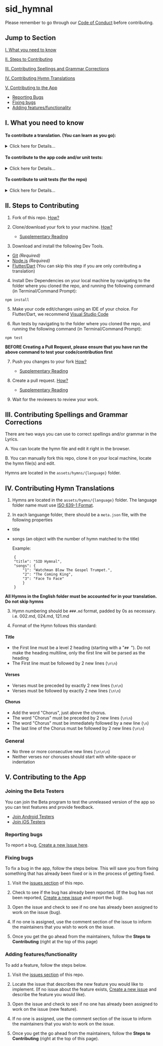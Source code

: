 # sid_hymnal 

Please remember to go through our [Code of Conduct](https://github.com/sidadventist/sid_hymnal/blob/master/CODE_OF_CONDUCT.md) before contributing. 
## Jump to Section

[I. What you need to know](#i-what-you-need-to-know)

[II. Steps to Contributing](#ii-steps-to-contributing)

[III. Contributing Spellings and Grammar Corrections](#iii-contributing-spellings-and-grammar-corrections)

[IV. Contributing Hymn Translations](#iv-contributing-hymn-translations)

[V. Contributing to the App](#v-contributing-to-the-app)

  - [Reporting Bugs](#reporting-bugs)
  - [Fixing bugs]("fixing-bugs)
  - [Adding features/functionality](#adding-featuresfunctionality)


## I. What you need to know


#### To contribute a translation. (You can learn as you go):

<details>
    <summary>Click here for Details...</summary>


1. Git *(Minimal)* [Tutorial](https://guides.github.com/introduction/git-handbook/)
2. Markdown *(Minimal)* [Tutorial](https://guides.github.com/features/mastering-markdown/)
3. JSON *(Minimal)* [Tutorial](https://www.w3schools.com/js/js_json_intro.asp)

</details>

#### To contribute to the app code and/or unit tests:   
<details>
    <summary>Click here for Details...</summary>
    
    
1. Git *(Proficient)* [Tutorial](https://guides.github.com/introduction/git-handbook/)
2. Markdown *(Minimal)* [Tutorial](https://guides.github.com/features/mastering-markdown/)
3. JSON *(Proficient)* [Tutorial](https://www.w3schools.com/js/js_json_intro.asp)
4. Dart/Flutter. *(Proficient or Expert)* [Tutorial](https://flutter.dev/docs/reference/tutorials)
5. Node.js *(Proficient)* [Tutorial](https://www.w3schools.com/nodejs/)
6. Be familiar with [Android Studio](https://developer.android.com/studio)
7. Be familiar with [XCode](https://developer.apple.com/xcode/)

Good to also know:

8. [Java](https://www.java.com/)
9. [Kotlin](https://kotlinlang.org/)
10. [Objective-C](https://developer.apple.com/library/archive/documentation/Cocoa/Conceptual/ProgrammingWithObjectiveC/Introduction/Introduction.html)
11. [Swift](https://developer.apple.com/swift/)

</details>


    
#### To contribute to unit tests (for the repo)
<details>
    <summary>Click here for Details...</summary>
  
  
1. Git *(Proficient)* [Tutorial](https://guides.github.com/introduction/git-handbook/)
2. Markdown *(Minimal)* [Tutorial](https://guides.github.com/features/mastering-markdown/)
3. JSON *(Proficient)* [Tutorial](https://www.w3schools.com/js/js_json_intro.asp)
4. YAML *(Minimal)* [Tutorial](https://yaml.org/)
5. Node.js *(Proficient)* [Tutorial](https://www.w3schools.com/nodejs/)
5. Jasmine *(Proficient)* [Link](https://jasmine.github.io/pages/getting_started.html)

</details>

## II. Steps to Contributing

1. Fork of this repo. [How?](https://guides.github.com/activities/forking/#fork) 

2. Clone/download your fork to your machine. [How?](https://guides.github.com/activities/forking/#clone) 
    - [Supplementary Reading](https://help.github.com/en/github/creating-cloning-and-archiving-repositories/cloning-a-repository)

3. Download and install the following Dev Tools.
  - [Git](https://git-scm.com/downloads) *(Required)*
  - [Node.js](https://nodejs.org/en/download/) *(Required)*
  - [Flutter/Dart](https://flutter.dev/docs/get-started/install) (You can skip this step if you are only contributing a translation)

4. Install Dev Dependencies on your local machine by navigating to the folder where you cloned the repo, and running the following command (in Terminal/Command Prompt):

```
npm install
```

5. Make your code edit/changes using an IDE of your choice. For Flutter/Dart, we recommend [Visual Studio Code](https://code.visualstudio.com/)

6. Run tests by navigating to the folder where you cloned the repo, and running the following command  (in Terminal/Command Prompt): 

```
npm test
``` 
   **BEFORE Creating a Pull Request, please ensure that you have run the above command to test your code/contribution first**

7. Push you changes to your fork [How?](https://guides.github.com/activities/forking/#making-changes)

    - [Supplementary Reading](https://help.github.com/en/github/using-git/pushing-commits-to-a-remote-repository)

8. Create a pull request. [How?](https://guides.github.com/activities/forking/#making-a-pull-request)

    - [Supplementary Reading](https://help.github.com/en/github/collaborating-with-issues-and-pull-requests/creating-a-pull-request-from-a-fork)

9. Wait for the reviewers to review your work.

## III. Contributing Spellings and Grammar Corrections

There are two ways you can use to correct spellings and/or grammar in the Lyrics.

A. You can locate the hymn file and edit it right in the browser.

B. You can manually fork this repo, clone it on your local machine, locate the hymn file(s) and edit.

Hymns are located in the `assets/hymns/{language}` folder.

## IV. Contributing Hymn Translations

1. Hymns are located in the `assets/hymns/{language}` folder. The language folder name must use [ISO 639-1 Format](https://en.wikipedia.org/wiki/List_of_ISO_639-1_codes).

2. In each languange folder, there should be a `meta.json` file, with the following properties
  - title
  - songs (an object with the number of hymn matched to the title)
  
    Example:
```
    {
    "title": "SID Hymnal",
    "songs": {
        "1": "Watchman Blow The Gospel Trumpet.",
        "2": "The Coming King",
        "3": "Face To Face"
        }
    }
```

**All Hymns in the English folder must be accounted for in your translation. Do not skip hymns**

3. Hymn numbering should be `###.md` format, padded by 0s as necessary. i.e. 002.md, 024.md, 121.md

4. Format of the Hymn follows this standard:

  #### Title
  - the First line must be a level 2 heading (starting with a "`## `"). Do not make the heading multiline, only the first line will be parsed as the heading
  - The First line must be followed by 2 new lines (`\n\n`)

  #### Verses
  - Verses must be preceded by exactly 2 new lines (`\n\n`)
  - Verses must be followed by exactly 2 new lines (`\n\n`)

  #### Chorus
  - Add the word "Chorus", just above the chorus.
  - The word "Chorus" must be preceded by 2 new lines (`\n\n`)
  - The word "Chorus" must be immediately followed by a new line (`\n`)
  - The last line of the Chorus must be followed by 2 new lines (`\n\n`)

  ### General 
  - No three or more consecutive new lines (`\n\n\n`)
  - Neither verses nor choruses should start with white-space or indentation


## V. Contributing to the App

### Joining the Beta Testers

You can join the Beta program to test the unreleased version of the app so you can test features and provide feedback.

- [Join Android Testers](https://play.google.com/apps/testing/com.sidadventist.sid_hymnal)
- [Join iOS Testers](https://testflight.apple.com/join/v1YATYEr) 

### Reporting bugs
To report a bug, [Create a new Issue here](https://github.com/sidadventist/sid_hymnal/issues/new?assignees=&labels=&template=bug_report.md&title=).

### Fixing bugs
To fix a bug in the app, follow the steps below. This will save you from fixing something that has already been fixed or is in the process of getting fixed.

1. Visit the [issues section](https://github.com/sidadventist/sid_hymnal/issues) of this repo. 

2. Check to see if the bug has already been reported. (If the bug has not been reported, [Create a new issue](https://github.com/sidadventist/sid_hymnal/issues/new?assignees=&labels=&template=bug_report.md&title=) and report the bug).

3. Open the issue and check to see if no one has already been assigned to work on the issue (bug).

4. If no one is assigned, use the comment section of the issue to inform the maintainers that you wish to work on the issue. 

5. Once you get the go ahead from the maintainers, follow the **Steps to Contributing** (right at the top of this page)

### Adding features/functionality
To add a feature, follow the steps below.

1. Visit the [issues section](https://github.com/sidadventist/sid_hymnal/issues) of this repo. 

2. Locate the issue that describes the new feature you would like to implement. (If no issue about the feature exists, [Create a new issue](https://github.com/sidadventist/sid_hymnal/issues/new?assignees=&labels=&template=feature_request.md&title=) and describe the feature you would like).

3. Open the issue and check to see if no one has already been assigned to work on the issue (new feature).

4. If no one is assigned, use the comment section of the issue to inform the maintainers that you wish to work on the issue. 

5. Once you get the go ahead from the maintainers, follow the **Steps to Contributing** (right at the top of this page).
